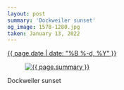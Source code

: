 ```yaml
---
layout: post
summary: 'Dockweiler sunset'
og_image: 1578-1280.jpg
taken: January 13, 2022
---
```


<div class="post">
 <time>
  <a href="/1578">
   {{ page.date | date: "%B %-d, %Y" }}
  </a>
 </time>
 <a href="/1578">
  <figure data-taken="1/13/2022">
   <img alt="{{ page.summary }}" sizes="(min-width: 700px) 50vw, calc(100vw - 2rem)" src="{{ site.assets_url }}/1578-640.jpg" srcset="{{ site.assets_url }}/1578-320.jpg 320w, {{ site.assets_url }}/1578-640.jpg 640w, {{ site.assets_url }}/1578-960.jpg 960w, {{ site.assets_url }}/1578-1280.jpg 1280w"/>
  </figure>
 </a>
 <span>
  Dockweiler sunset
 </span>
</div>
